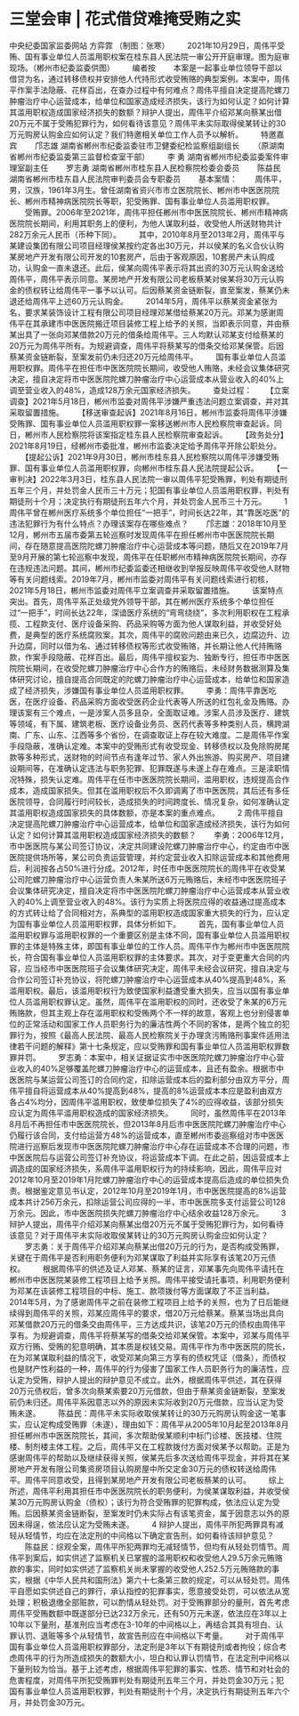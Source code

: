 # 三堂会审 | 花式借贷难掩受贿之实

中央纪委国家监委网站 方弈霏
（制图：张寒）
　　2021年10月29日，周伟平受贿、国有事业单位人员滥用职权案在桂东县人民法院一审公开开庭审理。图为庭审现场。（郴州市纪委监委供图）
　　编者按
　　本案是一起事业单位领导干部以借贷为名，通过转移债权并安排他人代持形式收受贿赂的典型案例。本案中，周伟平作案手法隐蔽、花样百出，在查办过程中有何难点？周伟平擅自决定提高陀螺刀肿瘤治疗中心运营成本，给单位和国家造成经济损失，该行为如何认定？如何计算其滥用职权造成国家经济损失的数额？辩护人提出，周伟平介绍邓某向蔡某出借20万元不属于受贿犯罪行为，如何看待该意见？周伟平未实际取得侯某转让的30万元购房认购金应如何认定？我们特邀相关单位工作人员予以解析。
　　特邀嘉宾
　　邝志雄 湖南省郴州市纪委监委驻市卫健委纪检监察组副组长
　　（原湖南省郴州市纪委监委第三监督检查室干部）
　　李 勇 湖南省郴州市纪委监委案件审理室副主任
　　罗志勇 湖南省郴州市桂东县人民检察院检委会委员
　　陈益民 湖南省郴州市桂东县人民法院审判委员会专职委员
　　基本案情：
　　周伟平，男，汉族，1961年3月生。曾任湖南省资兴市市立医院院长、郴州市中医医院院长、郴州市精神病医院院长等职，犯受贿罪、国有事业单位人员滥用职权罪。
　　受贿罪。2006年至2021年，周伟平担任郴州市中医医院院长、郴州市精神病医院院长期间，利用其职务上的便利，为他人谋取利益，收受他人所送财物共计282万余元人民币（币种下同）。
　　其中，2010年8月至2013年2月，周伟平与某建设集团有限公司项目经理侯某按约定各出30万元，并以侯某的名义合伙认购某房地产开发有限公司开发的10套房产，后由于客观原因，10套房产未认购成功，认购金一直未退还。此后，侯某向周伟平表示将其出资的30万元认购金送给周伟平，周伟平表示同意。某房地产开发有限公司老板蔡某对侯某将30万元认购金的债权转让给周伟平一事予以认可。后因蔡某资金链断裂，直至案发，蔡某仍未退还给周伟平上述60万元认购金。
　　2014年5月，周伟平以蔡某资金紧张为名，要求某装饰设计工程有限公司项目经理邓某借给蔡某20万元。邓某为感谢周伟平在其承建市中医医院搬迁项目装修工程上给予的关照，当即表示同意，并由蔡某出具了一张向邓某借款20万元的借条给周伟平。三人均默认邓某支付给蔡某的20万元为周伟平所有。为规避调查，周伟平将蔡某写的借条交给邓某保管。后因蔡某资金链断裂，至案发前仍未归还20万元给周伟平。
　　国有事业单位人员滥用职权罪。周伟平在担任市中医医院院长期间，收受他人贿赂，未经会议集体研究决定，擅自决定将市中医医院陀螺刀肿瘤治疗中心运营成本从营业收入的40%上调至营业收入的48%，造成128万余元国家经济损失。
　　查处过程：
　　【立案调查】2021年5月18日，郴州市监委对周伟平涉嫌严重违法问题立案调查，并对其采取留置措施。
　　【移送审查起诉】2021年8月16日，郴州市监委将周伟平涉嫌受贿罪、国有事业单位人员滥用职权罪一案移送郴州市人民检察院审查起诉。同日，郴州市人民检察院将该案指定桂东县人民检察院审查起诉。
　　【政务处分】2021年8月19日，经郴州市委批准，郴州市监委决定给予周伟平开除公职处分。
　　【提起公诉】2021年9月30日，郴州市桂东县人民检察院以周伟平涉嫌受贿罪、国有事业单位人员滥用职权罪，向郴州市桂东县人民法院提起公诉。
　　【一审判决】2022年3月3日，桂东县人民法院一审以周伟平犯受贿罪，判处有期徒刑五年三个月，并处罚金人民币三十万元；犯国有事业单位人员滥用职权罪，判处有期徒刑十个月；决定执行有期徒刑五年六个月，并处罚金人民币三十万元。
　　1 周伟平曾在郴州医疗系统多个单位担任“一把手”，时间长达22年，其“靠医吃医”的违法犯罪行为有什么特点？办理该案存在哪些难点？
　　邝志雄：2018年10月至12月，郴州市五届市委第五轮巡察时发现周伟平在担任郴州市中医医院院长期间，存在随意提高医院陀螺刀肿瘤治疗中心运营成本等问题，随后又在2019年7月至9月开展的第七轮巡察中发现，周伟平在任职郴州市精神病医院院长期间，亦存在违规违法问题。其间，郴州市纪委监委还相继收到举报反映周伟平收受他人财物等有关问题线索。2019年7月，郴州市监委对周伟平有关问题线索进行初核，2021年5月18日，郴州市监委对周伟平立案调查并采取留置措施。
　　该案特点突出。首先，周伟平系正处级党外领导干部，其在郴州医疗系统多个单位担任过“一把手”，时间长达22年，深谙医疗系统的“弯弯绕绕”，多次利用职权在工程承揽、工程款支付、医疗设备采购、药品采购等方面为他人谋取利益，并收受好处费，是典型的医疗系统腐败案。其次，周伟平的腐败问题由来已久，边腐边升、边升边腐，同时以借为名、通过转移债权等形式收受贿赂，并长期让他人代持贿赂款，作案手段隐蔽、花样百出。最后，周伟平擅权妄为、独断专行，担任市中医医院院长期间，在收受陀螺刀肿瘤治疗中心合作方的贿赂后，未经财务数据测算及集体研究讨论，擅自提高合同既定的陀螺刀肿瘤治疗中心运营成本，给单位和国家造成了经济损失，涉嫌国有事业单位人员滥用职权罪。
　　李勇：周伟平靠医吃医，在医疗设备、药品采购方面收受医药企业代表等人所送的红包礼金及贿赂。办理该案有三个难点，一是涉案人员多且杂，全面取证难。涉案人员涉及医疗、建筑等领域，有下属、建筑老板、医疗设备业务员、医药代表等多种类别人员，横跨湖南、广东、山东、江西等多个省份，在调查取证上存在较大难度。二是周伟平作案手段隐蔽，准确认定难。本案中的受贿形式有收受现金、转移债权以及免除购房尾款等多种形式，送财物的时间节点有逢年过节、家人外出旅游、购买房产、项目建设期间等，在准确认定违法与职务犯罪、犯罪既遂与未遂上存在难点。三是渎职情况特殊，损失认定难。周伟平在任市中医医院院长期间，滥用职权，违规提高合作成本，造成国家损失。但其在滥用职权后不久即调离了市中医医院，其后还有多任医院领导，合同履行时间较长，造成损失的时间跨度长、情况复杂，如何准确认定其滥用职权造成国家损失的具体数额，亦是本案的重点难点。
　　2 周伟平擅自决定提高陀螺刀肿瘤治疗中心运营成本，给单位和国家造成经济损失，该行为如何认定？如何计算其滥用职权造成国家经济损失的数额？
　　李勇：2006年12月，市中医医院与某公司签订协议，决定共同建设陀螺刀肿瘤治疗中心，约定由市中医医院提供场所等，某公司负责运营管理，并约定营业收入扣除运营成本和其他费用后，利润按各占50%进行分成。2012年，时任市中医医院院长的周伟平在收受某公司陀螺刀肿瘤治疗中心运营负责人朱某所送6万元贿赂后，未经市中医医院班子会议集体研究决定，擅自决定将市中医医院陀螺刀肿瘤治疗中心运营成本从营业收入的40%上调至营业收入的48%。该行为实质上将医院应得的收益通过提高成本的方式转让给了合同相对方，系典型的滥用职权造成国家重大损失的行为，应认定为国有事业单位人员滥用职权罪，具体分析如下。
　　首先，国有事业单位人员滥用职权罪与滥用职权罪的一个重要区别是主体不同，国有事业单位人员滥用职权罪的主体是特殊主体，即国有事业单位的工作人员。周伟平作为郴州市中医医院院长，符合国有事业单位人员滥用职权罪的主体要求。其次，对于变更重大合同的内容，应当经市中医医院班子会议集体研究决定，周伟平未经会议研究，擅自决定与合作公司签订补充协议，将陀螺刀肿瘤治疗中心运营成本从40%提高到48%，系滥用职权。最后，该滥用职权行为致使国家利益遭受重大损失，应当以国有事业单位人员滥用职权罪认定。虽然，周伟平在滥用职权的同时，还收受了朱某的6万元贿赂款，但其主观上存在滥用职权和受贿两个不一样的故意，客观上也分别侵害单位的正常活动和国家工作人员职务行为的廉洁性两个不同的客体，是两个独立的犯罪行为，按照《最高人民法院、最高人民检察院关于办理贪污贿赂刑事案件适用法律若干问题的解释》第十七条规定，应以受贿罪和国有事业单位人员滥用职权罪数罪并罚。
　　罗志勇：本案中，相关证据证实市中医医院陀螺刀肿瘤治疗中心营业收入的40%足够覆盖陀螺刀肿瘤治疗中心的运营成本，且还有盈余。根据市中医医院与某运营公司签订的合同约定，扣除运营成本后的盈利部分由双方平分，周伟平擅自将运营成本从40%提高到48%，提高的8%运营成本本应是盈利由双方各占4%均分，因周伟平滥用职权，致使单位损失了4%的应得收益，该部分损失应认定为周伟平滥用职权造成的国家经济损失。
　　同时，虽然周伟平在2013年8月后不再担任市中医医院院长，但2013年8月后市中医医院陀螺刀肿瘤治疗中心仍履行该合同，支付给运营方48%的运营成本，直至郴州市委巡察组对市中医医院进行巡察后发现市中医医院陀螺刀肿瘤治疗中心存在运营成本不合理的问题，市中医医院后与运营公司签订补充协议，将运营成本下调。在此之前，因运营成本上调造成的国家经济损失，系周伟平滥用职权行为的持续影响，因此，周伟平应对2012年10月至2019年1月陀螺刀肿瘤治疗中心的运营成本提高后造成的单位损失负责。根据鉴定意见书认定，2012年10月至2019年1月，市中医医院提高的8%运营成本共计256万余元，扣除运营公司应得的一半，市中医医院多支付运营公司128万余元。因此，市中医医院损失陀螺刀肿瘤治疗中心结余收益128万余元。
　　3 辩护人提出，周伟平介绍邓某向蔡某出借20万元不属于受贿犯罪行为，如何看待该意见？对于周伟平未实际收取侯某转让的30万元购房认购金应如何认定？
　　罗志勇：关于周伟平介绍邓某向蔡某出借20万元的行为，是否构成受贿罪，关键在于周伟平是否利用职务便利为邓某谋取了利益并实际享有该笔20万元债权。
　　根据周伟平的供述及证人邓某、蔡某的证言，邓某事先向周伟平请托在郴州市中医医院某装修工程项目上给予关照。周伟平接受请托事项，利用职务便利为邓某在该装修工程项目的中标、施工、款项拨付等方面谋取了不正当利益。2014年5月，为了感谢周伟平之前在装修工程项目上给予的关照，也为了日后能继续得到周伟平的关照，邓某应周伟平的要求，借20万元给蔡某。蔡某当场出具向邓某借款20万元的借条交由周伟平，三方达成共识，该笔20万元的债权由周伟平享有。为规避调查，周伟平将蔡某写的借条交给邓某保管。本案中，邓某与周伟平双方行贿、受贿的犯意明确，其本质是权钱交易。周伟平作为市中医医院的院长，在为邓某谋取利益的情况下，收受邓某向第三方享有的债权凭证（借条），而债权也是财产性利益的一种，周伟平的行为侵害了国家工作人员职务行为的廉洁性，应认定为受贿，辩护人提出的辩护意见不成立。此外，根据周伟平供述，其在获得20万元债权后，曾多次向蔡某索要20万元借款，但由于蔡某资金链断裂，至案发前仍未归还。周伟平系因意志以外的原因未实际收到20万元借款，应当认定为受贿未遂。
　　陈益民：周伟平未实际收取侯某转让的30万元购房认购金这一笔事实，应认定构成受贿罪（未遂），理由如下：周伟平从2005年10月起至2013年8月担任郴州市中医医院院长，其间，多次帮助侯某顺利中标门诊楼、医技楼、住院楼、制剂楼主体工程。之后，周伟平又在工程款拨付方面对侯某予以帮助。正是为感谢周伟平的帮助以及继续获得关照，侯某先后多次送给周伟平现金，并将其在某房地产开发有限公司集资房项目认购房屋中所交定金30万元的债权转送给周伟平。周伟平同意收受，且得到某房地产开发有限公司老板蔡某的认可。
　　综上所述，周伟平利用其担任市中医医院院长的职务便利，为侯某谋取利益，并收受侯某30万元购房认购金（债权）；该行为符合受贿罪的犯罪构成，依法应认定为受贿。后因蔡某资金链断裂，至案发时仍未实际占有该笔资金，属于因意志以外的原因未得逞，依法应认定为受贿未遂。
　　4 辩护人提出，周伟平所犯两罪具有减轻从轻情节，均应在法定刑的中间格以下确定宣告刑，如何看待该辩护意见？
　　陈益民：综观全案，周伟平所犯两罪均无减轻情节，但均有从轻处罚情节。周伟平到案后，如实供述了监察机关已掌握的滥用职权和收受他人29.5万余元贿赂款的事实，同时如实供述了监察机关尚未掌握的收受他人252.5万元贿赂款的事实，根据《中华人民共和国刑法》第六十七条第三款的规定，可以从轻处罚。周伟平自愿如实供述自己的罪行，承认指控的犯罪事实，愿意接受处罚，可以依法从宽处理；积极退缴全部赃款，可以酌情从轻处罚。对于受贿罪部分的量刑，首先考虑周伟平受贿数额中既遂部分已达232万余元，还有50万元未遂，依法应在3年以上10年以下量刑，基准刑应当考虑在3-10年的中间格以上，再结合其具有坦白、认罪认罚、退赃等多个从轻情节，故宣告刑应在中间格以下考量。
　　对于周伟平国有事业单位人员滥用职权罪部分，法定刑是3年以下有期徒刑或者拘役；综合考虑周伟平的行为所造成损失的数额大小，坦白和认罪认罚情节，在法定刑中间格以下量刑较为恰当。基于上述考虑，根据周伟平犯罪的事实、性质、情节和对社会的危害程度，对周伟平所犯受贿罪判处有期徒刑五年三个月，并处罚金30万元；犯国有事业单位人员滥用职权罪，判处有期徒刑十个月，决定执行有期徒刑五年六个月，并处罚金30万元。